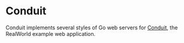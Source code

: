 # Conduit
Conduit implements several styles of Go web servers for [Conduit](https://github.com/gothinkster/realworld), the RealWorld example web application.


